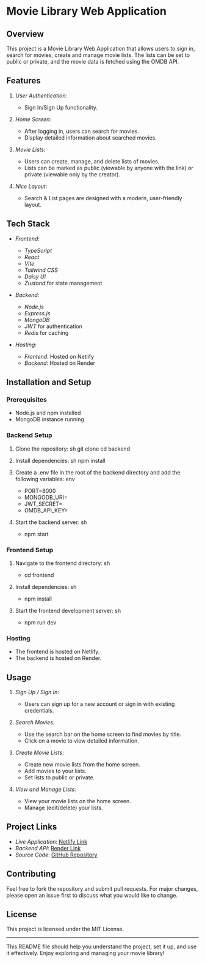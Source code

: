 # Movie Library Web Application

## Overview

This project is a Movie Library Web Application that allows users to sign in, search for movies, create and manage movie lists. The lists can be set to public or private, and the movie data is fetched using the OMDB API.

## Features

1. *User Authentication:*
   - Sign In/Sign Up functionality.

2. *Home Screen:*
   - After logging in, users can search for movies.
   - Display detailed information about searched movies.

3. *Movie Lists:*
   - Users can create, manage, and delete lists of movies.
   - Lists can be marked as public (viewable by anyone with the link) or private (viewable only by the creator).

4. *Nice Layout:*
   - Search & List pages are designed with a modern, user-friendly layout.

## Tech Stack

- *Frontend:*
  - *TypeScript*
  - *React*
  - *Vite*
  - *Tailwind CSS*
  - *Daisy UI*
  - *Zustand* for state management

- *Backend:*
  - *Node.js*
  - *Express.js*
  - *MongoDB*
  - *JWT* for authentication
  - *Redis* for caching

- *Hosting:*
  - *Frontend*: Hosted on Netlify
  - *Backend*: Hosted on Render

## Installation and Setup

### Prerequisites

- Node.js and npm installed
- MongoDB instance running

### Backend Setup

1. Clone the repository:
   sh
   git clone <repository-url>
   cd backend
   

2. Install dependencies:
   sh
   npm install
   

3. Create a .env file in the root of the backend directory and add the following variables:
   env
   - PORT=8000
   - MONGODB_URI=<your-mongodb-uri>
   - JWT_SECRET=<your-jwt-secret>
   - OMDB_API_KEY=<your-omdb-api-key>
   

4. Start the backend server:
   sh
   - npm start
   

### Frontend Setup

1. Navigate to the frontend directory:
   sh
   - cd frontend
   

2. Install dependencies:
   sh
   - npm install

   
3. Start the frontend development server:
   sh
   - npm run dev
   

### Hosting

- The frontend is hosted on Netlify.
- The backend is hosted on Render.

## Usage

1. *Sign Up / Sign In:*
   - Users can sign up for a new account or sign in with existing credentials.

2. *Search Movies:*
   - Use the search bar on the home screen to find movies by title.
   - Click on a movie to view detailed information.

3. *Create Movie Lists:*
   - Create new movie lists from the home screen.
   - Add movies to your lists.
   - Set lists to public or private.

4. *View and Manage Lists:*
   - View your movie lists on the home screen.
   - Manage (edit/delete) your lists.

## Project Links

- *Live Application*: [Netlify Link](https://movielibv2.netlify.app/)
- *Backend API*: [Render Link](https://movielib-1.onrender.com)
- *Source Code*: [GitHub Repository](https://github.com/yashbhargava6740/movieLib)

## Contributing

Feel free to fork the repository and submit pull requests. For major changes, please open an issue first to discuss what you would like to change.

## License

This project is licensed under the MIT License.

---

This README file should help you understand the project, set it up, and use it effectively. Enjoy exploring and managing your movie library!
